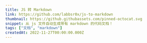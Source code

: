 ```yaml
---
title: JS 转 Markdown
link: https://github.com/labbsr0x/js-to-markdown
thumbnail: https://github.githubassets.com/pinned-octocat.svg
snippet: 从 js 文件自动生成带有 markdown 的代码文档！
tags: ["文档", "markdown"]
createdAt: 2022-11-27T00:00:00.000Z
---
```

